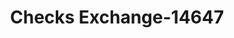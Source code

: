 ---
f_zip-code: 71832
f_state-code: AR
title: Checks Exchange-14647
f_phone: 870-642-5420
f_city-only: De Queen
f_address: 103 Highway 71 North De Queen
f_location-unique-id: '14647'
slug: checks-exchange-14647
updated-on: '2024-05-30T13:46:58.046Z'
created-on: '2024-05-30T13:36:59.803Z'
published-on: '2024-05-30T13:54:32.469Z'
f_city-state: cms/city/de-queen-ar.md
f_company: cms/company/checks-exchange.md
f_state: cms/state/arkansas.md
layout: '[payday-loan].html'
tags: payday-loan
---